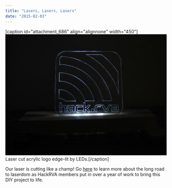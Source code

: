 ```yaml
---
title: "Lasers, Lasers, Lasers"
date: "2015-02-03"
---
```



\[caption id="attachment\_686" align="alignnone" width="450"\][![laserlogo4small](images/laserlogo4small.jpg)](http://www.hackrva.org/blog/wp-content/uploads/2015/02/laserlogo4small.jpg) Laser cut acrylic logo edge-lit by LEDs.\[/caption\]

Our laser is cutting like a champ! Go [here](http://www.hackrva.org/wiki/index.php?title=2.x_Laser_Cutter) to learn more about the long road to laserdom as HackRVA members put in over a year of work to bring this DIY project to life.
